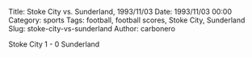 Title: Stoke City vs. Sunderland, 1993/11/03
Date: 1993/11/03 00:00
Category: sports
Tags: football, football scores, Stoke City, Sunderland
Slug: stoke-city-vs-sunderland
Author: carbonero


Stoke City 1 - 0 Sunderland
